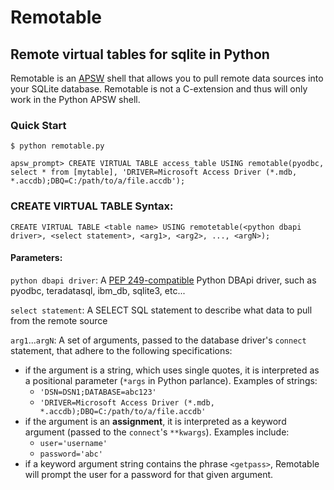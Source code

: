 # Remotable
## Remote virtual tables for sqlite in Python

Remotable is an <a href='https://github.com/rogerbinns/apsw'>APSW</a> shell that allows you to pull remote data sources into your SQLite database.  Remotable is not a C-extension and thus will only work in the Python APSW shell.

### Quick Start
```
$ python remotable.py

apsw_prompt> CREATE VIRTUAL TABLE access_table USING remotable(pyodbc, select * from [mytable], 'DRIVER=Microsoft Access Driver (*.mdb, *.accdb);DBQ=C:/path/to/a/file.accdb');

```

### CREATE VIRTUAL TABLE Syntax:

```
CREATE VIRTUAL TABLE <table name> USING remotetable(<python dbapi driver>, <select statement>, <arg1>, <arg2>, ..., <argN>);
```

#### Parameters:

`python dbapi driver`: A <a href='https://peps.python.org/pep-0249/'>PEP 249-compatible</a> Python DBApi driver, such as pyodbc, teradatasql, ibm_db, sqlite3, etc...

`select statement`: A SELECT SQL statement to describe what data to pull from the remote source

`arg1`...`argN`: A set of arguments, passed to the database driver's `connect` statement, that adhere to the following specifications:
 - if the argument is a string, which uses single quotes, it is interpreted as a positional parameter (`*args` in Python parlance). Examples of strings:
   - `'DSN=DSN1;DATABASE=abc123'`
   - `'DRIVER=Microsoft Access Driver (*.mdb, *.accdb);DBQ=C:/path/to/a/file.accdb'`
 - if the argument is an **assignment**, it is interpreted as a keyword argument (passed to the `connect`'s `**kwargs`). Examples include:
   - `user='username'`
   - `password='abc'`
- if a keyword argument string contains the phrase `<getpass>`, Remotable will prompt the user for a password for that given argument.



